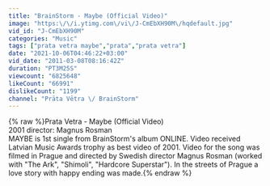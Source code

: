 ```yaml
---
title: "BrainStorm - Maybe (Official Video)"
image: "https:\/\/i.ytimg.com\/vi\/J-CmEbXH90M\/hqdefault.jpg"
vid_id: "J-CmEbXH90M"
categories: "Music"
tags: ["prata vetra maybe","prata","prata vetra"]
date: "2021-10-06T04:46:22+03:00"
vid_date: "2011-03-08T08:16:42Z"
duration: "PT3M25S"
viewcount: "6825648"
likeCount: "66991"
dislikeCount: "1199"
channel: "Prāta Vētra \/ BrainStorm"
---
```

{% raw %}Prata Vetra - Maybe (Official Video)<br />2001 director: Magnus Rosman <br />MAYBE is 1st single from BrainStorm's album ONLINE. Video received Latvian Music Awards trophy as best video of 2001. Video for the song was filmed in Prague and directed by Swedish director Magnus Rosman (worked with &quot;The Ark&quot;, &quot;Shimoli&quot;, &quot;Hardcore Superstar&quot;). In the streets of Prague a love story with happy ending was made.{% endraw %}

